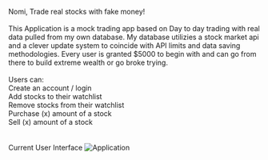Nomi, Trade real stocks with fake money! 
<br><br>
This Application is a mock trading app based on Day to day trading with real data pulled from my own database. My database utilizies a stock market api and a clever update system to coincide with API limits and data saving methodologies. Every user is granted $5000 to begin with and can go from there to build extreme wealth or go broke trying.
<br><br>
Users can:
<br>
Create an account / login
<br>
Add stocks to their watchlist
<br>
Remove stocks from their watchlist
<br>
Purchase (x) amount of a stock
<br>
Sell (x) amount of a stock 
<br>
<br><br>
Current User Interface
![Application](https://i.imgur.com/dUuCWVm.png)
<br><br>
